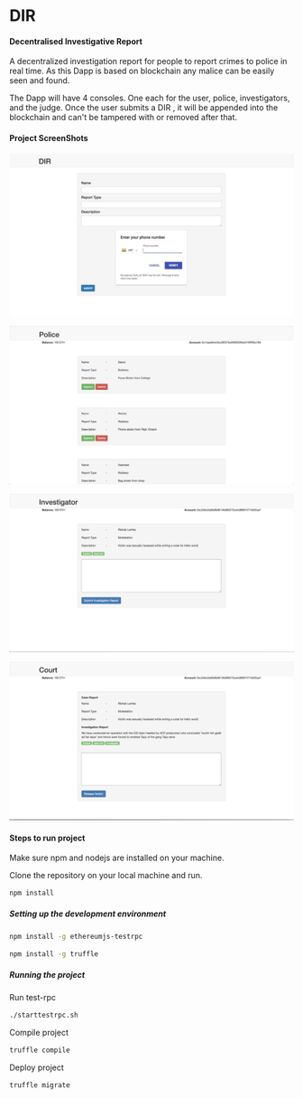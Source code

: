 # DIR #

#### Decentralised Investigative Report ####

A decentralized investigation report for people to report crimes to police in real time. As this Dapp is based on blockchain any malice can be easily seen and found.

The Dapp will have 4 consoles. One each for the user, police, investigators, and the judge. Once the user submits a DIR , it will be appended into the blockchain and can't be tampered with or removed after that.

#### Project ScreenShots

![Alt text](images/user.jpeg?raw=true)

![Alt text](images/police.png?raw=true)

![Alt text](images/investigation.png?raw=true)

![Alt text](images/Court.png?raw=true)


#### Steps to run project ####

Make sure npm and nodejs are installed on your machine.

Clone the repository on your local machine and run.

```bash
npm install
```

##### Setting up the development environment 

```bash
npm install -g ethereumjs-testrpc
```

```bash
npm install -g truffle
```

##### Running the project

Run test-rpc

```bash
./starttestrpc.sh
```

Compile project

```bash
truffle compile
```

Deploy project

```bash
truffle migrate
```